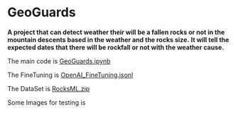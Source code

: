 # GeoGuards
**A project that can detect weather their will be a fallen rocks or not in the mountain descents based in the weather and the rocks size.**
**It will tell the expected dates that there will be rockfall or not with the weather cause.** 

The main code is [GeoGuards.ipynb](GeoGuards.ipynb)

The FineTuning is [OpenAI_FineTuning.jsonl](OpenAI_FineTuning.jsonl)

The DataSet is [RocksML.zip](Rocks%20ML)

Some Images for testing is []()
